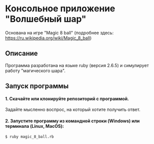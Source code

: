 #  Консольное приложение "Волшебный шар"

Основана на игре "Magic 8 ball" (подробнее здесь: https://ru.wikipedia.org/wiki/Magic_8_ball)

## Описание

Программа разработана на языке ruby (версия 2.6.5) и симулирует работу "магического шара".

## Запуск программы

#### 1. Скачайте или клонируйте репозиторий с программой.

Задайте мысленно воспрос, на который хотите получить ответ.

#### 2. Запустите программу из командной строки (Windows) или терминала (Linux, MacOS):

```
$ ruby magic_8_ball.rb
```
